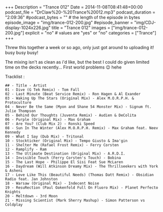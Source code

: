 +++
Description = "Trance 012"
Date = 2014-11-08T08:41:48+00:00
podcast_file = "DrClaw%20-%20Trance%20012.mp3"
podcast_duration = "2:09:36"
#podcast_bytes = "" # the length of the episode in bytes
episode_image = "img/trance-012-200.jpg"
#episode_banner = "img/CDJ-display-1024x226.jpg"
title = "Trance 012"
images = ["img/trance-012-200.jpg"]
explicit = "no" # values are "yes" or "no"
categories = ["Trance"]
+++

Threw this together a week or so ago, only just got around to uploading it! busy busy busy!

The mixing isn't as clean as i'd like, but the best I could do given limited time on the decks recently... First world problems 😉 hehe


Tracklist :

```
## - Title - Artist
01 - Dive (G Tek Remix) - Tom Fall
02 - Last Minute (Beat Service Remix) - Ron Hagen & Al Exander
03 - Waking Up The Stars (Original Mix) - Alex M.O.R.P.H. & Protoculture
04 - Never Be the Same (Myon and Shane 54 Monster Mix) - Signum ft. Julie Thompson
05 - Behind Our Thoughts (Juventa Remix) - Audien & DeColita
06 - Purple (Original Mix) - Max Graham
07 - Are You? (Club Mix 2) - Ronski Speed
08 - Sun In The Winter (Alex M.O.R.P.H. Remix) - Max Graham feat. Neev Kennedy
09 - What I Say (Dub Mix) - Tritonal
10 - Stockticker (Original Mix) - Tempo Giusto & Ima'gin
11 - Shelter Me (Rafael Frost Remix) - Ferry Corsten
12 - Ramplify - Ram
13 - The Ultimate Destination (Original Mix) - A.R.D.I.
14 - Invisible Touch (Ferry Corsten's Touch) - Bobina
15 - The Last Hope - Philippe El Sisi Feat Sue McLaren
16 - Daydream (Will Atkinson Dreamy Mix) - The Thrillseekers with York & Asheni
17 - Love Like This (Beautiful Needs) (Thomas Datt Remix) - Obsidian Radio feat. Jan Johnston
18 - Warsaw (Original Mix) - Indecent Noise
19 - ResuRection (Paul Oakenfold Full On Fluoro Mix) - Planet Perfecto Knights
20 - Meltdown - 3rd Moon
21 - Missing Scientist (Mark Sherry Mashup) - Simon Patterson vs Coldplay
```